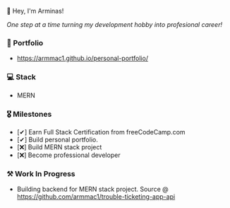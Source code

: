 👋 Hey, I'm Arminas!

*One step at a time turning my development hobby into profesional career!*

### 💼 Portfolio
- https://armmac1.github.io/personal-portfolio/

### 💻 Stack 
- MERN

### 🎖 Milestones
  
  - [✔] Earn Full Stack Certification from freeCodeCamp.com
  - [✔] Build personal portfolio.
  - [❌] Build MERN stack project
  - [❌] Become professional developer

### ⚒ Work In Progress

  - Building backend for MERN stack project. Source @ https://github.com/armmac1/trouble-ticketing-app-api
